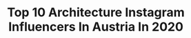 ---
title: Top 10 Architecture Instagram Influencers In Austria In 2020
description: >-
  Find top architecture Instagram influencers in Austria in 2020. Most popular hashtags: #vienna #urbanromantix #citykillerz #ig.
platform: Instagram
profiles:
  - username: "stani_film"
    fullname: >-
      Photography • Travel • Urban
    location: "Austria"
    followers: 5694
    engagement: 1368
    commentsToLikes: 0.113216
    id: ck5qdbpc1ut0v0i117y1umkhr
    verified: false
    hashtags: "#milliondollarvisuals, #urbanandstreet, #moodygram, #agameof10k"
  - username: "o.w.photography"
    fullname: >-
      Oli Wallner
    location: "Austria"
    followers: 1608
    engagement: 3490
    commentsToLikes: 0.078750
    id: ck8t9bb6bnhdc0j78ixxuo7a3
    verified: false
    hashtags: "#milliondollarvisuals, #moodyports, #travelgram, #supremeshutter"
  - username: "robz_shotz"
    fullname: >-
      Robert Nitsch
    location: "Austria"
    followers: 3355
    engagement: 2106
    commentsToLikes: 0.108856
    id: ck15ub7wqmbn90i19kclm2lef
    verified: false
    hashtags: "#bokehkillers, #streetmood, #igersaustria, #meistershotz"
  - username: "zuphrin"
    fullname: >-
      Koki 。劉東華 。Vienna
    location: "Austria"
    followers: 2268
    engagement: 2064
    commentsToLikes: 0.062913
    id: ck5c423xv0hjy0i11qf3pnkdn
    verified: false
    hashtags: "#gramslayers, #viennagram, #wonderlustvienna, #austria"
  - username: "gregorschlierenzauer"
    fullname: >-
      GREGOR SCHLIERENZAUER
    location: "Austria"
    followers: 102161
    engagement: 980
    commentsToLikes: 0.011322
    id: ck5hg6od5171a0i11v1pr1rdc
    verified: true
    hashtags: "#healthyfirst, #stayhome, #4hills, #view"
  - username: "austrianpixelstory"
    fullname: >-
      Mike
    location: "Austria"
    followers: 7832
    engagement: 680
    commentsToLikes: 0.018963
    id: ck6ttjz5bb1dz0j7164xtfyem
    verified: false
    hashtags: "#symmetry, #virgil, #highsnobiety, #swooshlove"
  - username: "marte.martearchitects"
    fullname: >-
      Marte.Marte Architects
    location: "Austria"
    followers: 7759
    engagement: 432
    commentsToLikes: 0.011442
    id: ck0u9stgoajlr0i19ede4zbhs
    verified: false
    hashtags: "#germany, #dafins, #kunstgalerie, #art"
  - username: "adi.hasic"
    fullname: >-
      Adi Hasic
    location: "Austria"
    followers: 8932
    engagement: 621
    commentsToLikes: 0.026808
    id: ck5cekt64l6xu0i11ixc6oq90
    verified: false
    hashtags: "#sunset, #style, #pink, #wien"
  - username: "boliviannomad"
    fullname: >-
      MAURO 🇧🇴🇦🇹
    location: "Austria"
    followers: 10651
    engagement: 511
    commentsToLikes: 0.083593
    id: ck55ld3831arh0i110v542xwc
    verified: false
    hashtags: "#traveltheworld, #summer, #friends, #amazon"
  - username: "twenty.three.pictures"
    fullname: >-
      23 Pictures
    location: "Austria"
    followers: 3501
    engagement: 2474
    commentsToLikes: 0.095870
    id: ck6trl90pzmvz0j714kd3ypmx
    verified: false
    hashtags: "#look, #urbex, #creatandcapture, #metro"
---